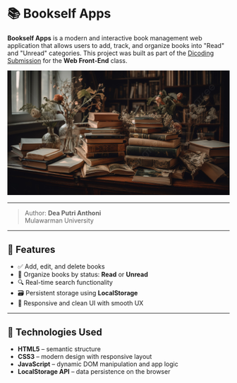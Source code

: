 # 📚 Bookself Apps

**Bookself Apps** is a modern and interactive book management web application that allows users to add, track, and organize books into "Read" and "Unread" categories. This project was built as part of the [Dicoding Submission](https://www.dicoding.com/) for the **Web Front-End** class.

![Screenshot](./bookshelf-app/assets/navbar-img.jpg)

---

> Author: **Dea Putri Anthoni**  
> Mulawarman University

---

## 🚀 Features

- ✅ Add, edit, and delete books
- 📖 Organize books by status: **Read** or **Unread**
- 🔍 Real-time search functionality
- 🗃️ Persistent storage using **LocalStorage**
- 📱 Responsive and clean UI with smooth UX

---

## 🧰 Technologies Used

- **HTML5** – semantic structure
- **CSS3** – modern design with responsive layout
- **JavaScript** – dynamic DOM manipulation and app logic
- **LocalStorage API** – data persistence on the browser
